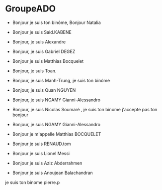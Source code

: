 # GroupeADO
- Bonjour je suis ton binôme, Bonjour Natalia

- Bonjour je suis Said.KABENE

- Bonjour, je suis Alexandre

- Bonjour, je suis Gabriel DEGEZ

- Bonjour je suis Matthias Bocquelet

- Bonjour, je suis Toan.

- Bonjour, je suis Manh-Trung, je suis ton binôme

- Bonjour, je suis Quan NGUYEN

- Bonjour, je suis NGAMY Gianni-Alessandro


- Bonjour, je suis Nicolas Soumaré , je suis ton binome j'accepte pas ton bonjour
- Bonjour, je suis NGAMY Gianni-Alessandro

- Bonjour je m'appelle Matthias BOCQUELET

- Bonjour je suis RENAUD.tom

- Bonjour je suis Lionel Messi

- Bonjour je suis Aziz Abderrahmen

- Bonjour je suis Anoujean Balachandran

je suis ton binome pierre.p

